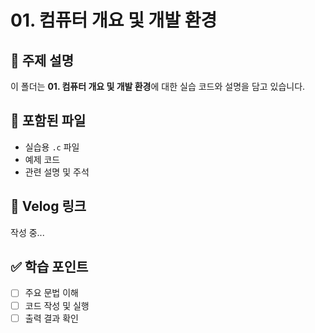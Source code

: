 # 01. 컴퓨터 개요 및 개발 환경

## 📘 주제 설명
이 폴더는 **01. 컴퓨터 개요 및 개발 환경**에 대한 실습 코드와 설명을 담고 있습니다.

## 📂 포함된 파일
- 실습용 `.c` 파일
- 예제 코드
- 관련 설명 및 주석

## 🔗 Velog 링크
작성 중...

## ✅ 학습 포인트
- [ ] 주요 문법 이해
- [ ] 코드 작성 및 실행
- [ ] 출력 결과 확인
